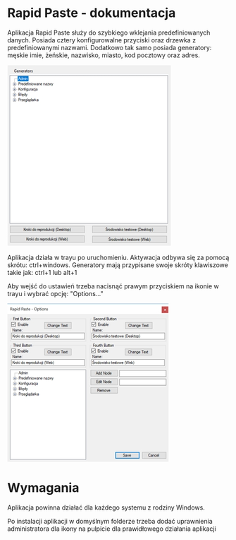 # Rapid Paste - dokumentacja
Aplikacja Rapid Paste służy do szybkiego wklejania predefiniowanych danych. Posiada cztery konfigurowalne przyciski oraz drzewka z predefiniowanymi nazwami. Dodatkowo tak samo posiada generatory: męskie imie, żeńskie, nazwisko, miasto, kod pocztowy oraz adres.

![MainWindow](MainWindow.jpg)

Aplikacja działa w trayu po uruchomieniu. Aktywacja odbywa się za pomocą skrótu: ctrl+windows. 
Generatory mają przypisane swoje skróty klawiszowe takie jak: ctrl+1 lub alt+1

Aby wejść do ustawień trzeba nacisnąć prawym przyciskiem na ikonie w trayu i wybrać opcję: "Options..."

![Options](Options.jpg)

# Wymagania
Aplikacja powinna działać dla każdego systemu z rodziny Windows.

Po instalacji aplikacji w domyślnym folderze trzeba dodać uprawnienia administratora dla ikony na pulpicie dla prawidłowego działania aplikacji

